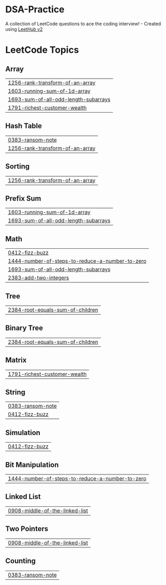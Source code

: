 # DSA-Practice
A collection of LeetCode questions to ace the coding interview! - Created using [LeetHub v2](https://github.com/arunbhardwaj/LeetHub-2.0)

<!---LeetCode Topics Start-->
# LeetCode Topics
## Array
|  |
| ------- |
| [1256-rank-transform-of-an-array](https://github.com/TANISHA3665/DSA-Practice/tree/master/1256-rank-transform-of-an-array) |
| [1603-running-sum-of-1d-array](https://github.com/TANISHA3665/DSA-Practice/tree/master/1603-running-sum-of-1d-array) |
| [1693-sum-of-all-odd-length-subarrays](https://github.com/TANISHA3665/DSA-Practice/tree/master/1693-sum-of-all-odd-length-subarrays) |
| [1791-richest-customer-wealth](https://github.com/TANISHA3665/DSA-Practice/tree/master/1791-richest-customer-wealth) |
## Hash Table
|  |
| ------- |
| [0383-ransom-note](https://github.com/TANISHA3665/DSA-Practice/tree/master/0383-ransom-note) |
| [1256-rank-transform-of-an-array](https://github.com/TANISHA3665/DSA-Practice/tree/master/1256-rank-transform-of-an-array) |
## Sorting
|  |
| ------- |
| [1256-rank-transform-of-an-array](https://github.com/TANISHA3665/DSA-Practice/tree/master/1256-rank-transform-of-an-array) |
## Prefix Sum
|  |
| ------- |
| [1603-running-sum-of-1d-array](https://github.com/TANISHA3665/DSA-Practice/tree/master/1603-running-sum-of-1d-array) |
| [1693-sum-of-all-odd-length-subarrays](https://github.com/TANISHA3665/DSA-Practice/tree/master/1693-sum-of-all-odd-length-subarrays) |
## Math
|  |
| ------- |
| [0412-fizz-buzz](https://github.com/TANISHA3665/DSA-Practice/tree/master/0412-fizz-buzz) |
| [1444-number-of-steps-to-reduce-a-number-to-zero](https://github.com/TANISHA3665/DSA-Practice/tree/master/1444-number-of-steps-to-reduce-a-number-to-zero) |
| [1693-sum-of-all-odd-length-subarrays](https://github.com/TANISHA3665/DSA-Practice/tree/master/1693-sum-of-all-odd-length-subarrays) |
| [2383-add-two-integers](https://github.com/TANISHA3665/DSA-Practice/tree/master/2383-add-two-integers) |
## Tree
|  |
| ------- |
| [2384-root-equals-sum-of-children](https://github.com/TANISHA3665/DSA-Practice/tree/master/2384-root-equals-sum-of-children) |
## Binary Tree
|  |
| ------- |
| [2384-root-equals-sum-of-children](https://github.com/TANISHA3665/DSA-Practice/tree/master/2384-root-equals-sum-of-children) |
## Matrix
|  |
| ------- |
| [1791-richest-customer-wealth](https://github.com/TANISHA3665/DSA-Practice/tree/master/1791-richest-customer-wealth) |
## String
|  |
| ------- |
| [0383-ransom-note](https://github.com/TANISHA3665/DSA-Practice/tree/master/0383-ransom-note) |
| [0412-fizz-buzz](https://github.com/TANISHA3665/DSA-Practice/tree/master/0412-fizz-buzz) |
## Simulation
|  |
| ------- |
| [0412-fizz-buzz](https://github.com/TANISHA3665/DSA-Practice/tree/master/0412-fizz-buzz) |
## Bit Manipulation
|  |
| ------- |
| [1444-number-of-steps-to-reduce-a-number-to-zero](https://github.com/TANISHA3665/DSA-Practice/tree/master/1444-number-of-steps-to-reduce-a-number-to-zero) |
## Linked List
|  |
| ------- |
| [0908-middle-of-the-linked-list](https://github.com/TANISHA3665/DSA-Practice/tree/master/0908-middle-of-the-linked-list) |
## Two Pointers
|  |
| ------- |
| [0908-middle-of-the-linked-list](https://github.com/TANISHA3665/DSA-Practice/tree/master/0908-middle-of-the-linked-list) |
## Counting
|  |
| ------- |
| [0383-ransom-note](https://github.com/TANISHA3665/DSA-Practice/tree/master/0383-ransom-note) |
<!---LeetCode Topics End-->